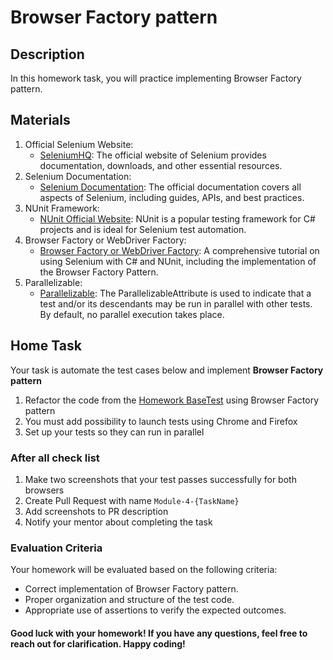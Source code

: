 ﻿# Browser Factory pattern

## Description

In this homework task, you will practice implementing Browser Factory pattern.

## Materials

1. Official Selenium Website:
    - [SeleniumHQ](https://www.selenium.dev/): The official website of Selenium provides documentation, downloads, and other essential resources.
2. Selenium Documentation:
    - [Selenium Documentation](https://www.selenium.dev/documentation/en/): The official documentation covers all aspects of Selenium, including guides, APIs, and best practices.
3. NUnit Framework:
    - [NUnit Official Website](https://nunit.org/): NUnit is a popular testing framework for C# projects and is ideal for Selenium test automation.
4. Browser Factory or WebDriver Factory:
    - [Browser Factory or WebDriver Factory](https://toolsqa.com/selenium-webdriver/c-sharp/browser-factory/):
A comprehensive tutorial on using Selenium with C# and NUnit, including the implementation of the Browser Factory Pattern.
5. Parallelizable:
   - [Parallelizable](https://docs.nunit.org/articles/nunit/writing-tests/attributes/parallelizable.html):
The ParallelizableAttribute is used to indicate that a test and/or its descendants may be run in parallel with 
other tests. By default, no parallel execution takes place.


## Home Task

Your task is automate the test cases below and implement **Browser Factory pattern**
1. Refactor the code from the [Homework BaseTest](../Module3/Hometask.md) using Browser Factory pattern
2. You must add possibility to launch tests using Chrome and Firefox
3. Set up your tests so they can run in parallel

### After all check list

1. Make two screenshots that your test passes successfully for both browsers
2. Create Pull Request with name `Module-4-{TaskName}`
3. Add screenshots to PR description
4. Notify your mentor about completing the task

### Evaluation Criteria
Your homework will be evaluated based on the following criteria:

- Correct implementation of Browser Factory pattern. 
- Proper organization and structure of the test code. 
- Appropriate use of assertions to verify the expected outcomes. 

#### Good luck with your homework! If you have any questions, feel free to reach out for clarification. Happy coding!
